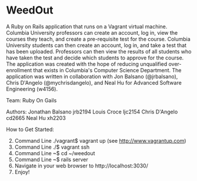 WeedOut
=======

A Ruby on Rails application that runs on a Vagrant virtual machine.
Columbia University professors can create an account, log in, view the courses they teach, and create a pre-requisite test for the course.
Columbia University students can then create an account, log in, and take a test that has been uploaded.
Professors can then view the results of all students who have taken the test and decide which students to approve for the course.
The application was created with the hope of reducing unqualified over-enrollment that exists in Columbia's Computer Science Department.
The application was written in collaboration with Jon Balsano (@jrbalsano), Chris D'Angelo (@mychrisdangelo), and Neal Hu for Advanced Software Engineering (w4156).

Team: Ruby On Gails

Authors:
Jonathan Balsano jrb2194
Louis Croce ljc2154
Chris D'Angelo cd2665
Neal Hu xh2203

How to Get Started:

2. Command Line ./vagrant$ vagrant up (see http://www.vagrantup.com)
3. Command Line ./$ vagrant ssh
4. Command Line ~$ cd ~/weedout
5. Command Line ~$ rails server
6. Navigate in your web browser to http://localhost:3030/
7. Enjoy!

